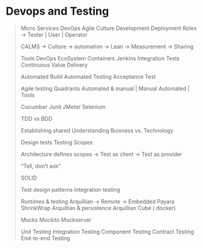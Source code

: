 # Devops and Testing

> Micro Services
> DevOps
> Agile Culture
> Development
> Deployment
> Roles -> Tester | User | Operator
> 
> CALMS
> -> Culture
> -> automation
> -> Lean
> -> Measurement
> -> Sharing
> 
> Tools
> DevOps EcoSystem
> Containers
> Jenkins
> Integration
> Tests
> Continuous Value Delivery
> 
> Automated Build
> Automated Testing
> Acceptance Test
> 
> Agile testing Quadrants
> Automated & manual  | Manual
> Automated           | Tools
> 
> Cucumber
> Junit
> JMeter
> Selenium
> 
> TDD vs BDD
> 
> Establishing shared Understanding
> Buisness vs. Technology
> 
> Design tests
> Testing Scopes
> 
> Architecture defines scopes
> -> Test as client
> -> Test as provider
> 
> “Tell, don’t ask”
> 
> SOLID
> 
> Test design patterns
> Integration testing 
> 
> Runtimes & testing
> Arquillian
> -> Remote
> -> Embedded
> Payara
> ShrinkWrap
> Arquillian & persistence
> Arquillian Cube ( docker)
> 
> Mocks
> Mockito
> Mockserver
> 
> Unit Testing
> Integration Testing
> Component Testing
> Contract Testing
> End-to-end Testing
